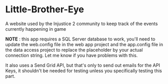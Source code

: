 # Little-Brother-Eye
A website used by the Injustice 2 community to keep track of the events currently happening in game

**NOTE** : this app requires a SQL Server database to work, you'll need to update the web.config file in the web app project and the app.config file in the data access project to replace the placeholder by your actual connection string. Let me know if you have problems with this.

It also uses a Send Grid API, but that's only to send out emails for the API Keys, it shouldn't be needed for testing unless you specifically testing this part. 
